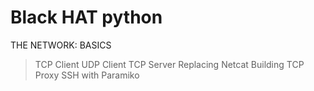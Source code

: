 # Black HAT python

THE NETWORK: BASICS
>TCP Client
>UDP Client
>TCP Server
>Replacing Netcat
>Building TCP Proxy
>SSH with Paramiko
